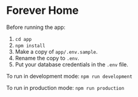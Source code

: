 # Forever Home

Before running the app:

1. `cd app`
2. `npm install`
3. Make a copy of `app/.env.sample`.
4. Rename the copy to `.env`.
5. Put your database credentials in the `.env` file.

To run in development mode: `npm run development`

To run in production mode: `npm run production`
